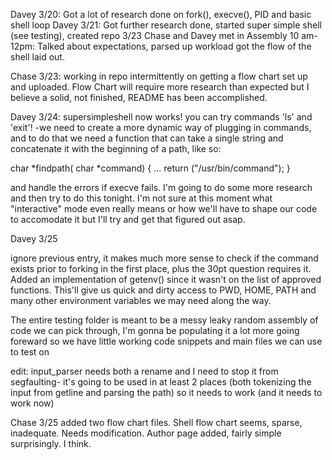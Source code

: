 Davey 3/20:
Got a lot of research done on fork(), execve(), PID and basic shell loop
Davey 3/21: 
Got further research done, started super simple shell (see testing), created repo
3/23 Chase and Davey met in Assembly 10 am-12pm:
Talked about expectations, parsed up workload got the flow of the shell laid out.

Chase 3/23:
working in repo intermittently on getting a flow chart set up and uploaded.
Flow Chart will require more research than expected but I believe a solid, not finished, README has been accomplished.

Davey 3/24: 
supersimpleshell now works! you can try commands 'ls' and 'exit'! 
-we need to create a more dynamic way of plugging in commands, and to do that we need a function that can take a single string and concatenate it with the beginning of a path, like so: 

char *findpath( char *command)
{
...
return ("/usr/bin/command");
}

and handle the errors if execve fails. I'm going to do some more research and then try to do this tonight. I'm not sure at this moment what "interactive" mode even really means or how we'll have to shape our code to accomodate it but I'll try and get that figured out asap.

Davey 3/25

ignore previous entry, it makes much more sense to check if the command exists prior to forking in the first place, plus the 30pt question requires it. Added an implementation of getenv() since it wasn't on the list of approved functions. This'll give us quick and dirty access to PWD, HOME, PATH and many other environment variables we may need along the way. 

The entire testing folder is meant to be a messy leaky random assembly of code we can pick through, I'm gonna be populating it a lot more going foreward so we have little working code snippets and main files we can use to test on

edit: input_parser needs both a rename and I need to stop it from segfaulting- it's going to be used in at least 2 places (both tokenizing the input from getline and parsing the path) so it needs to work (and it needs to work now)  

Chase 3/25 added two flow chart files. Shell flow chart seems, sparse, inadequate. Needs modification. Author page added, fairly simple surprisingly. I think.